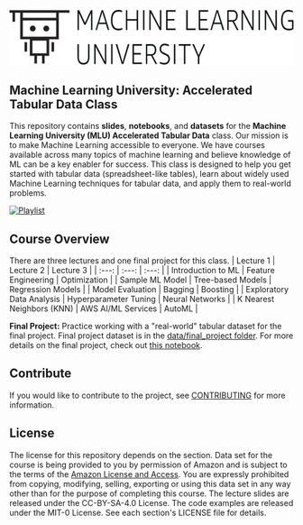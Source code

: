 ![logo](data/MLU_Logo.png)
## Machine Learning University: Accelerated Tabular Data Class

This repository contains __slides__, __notebooks__, and __datasets__ for the __Machine Learning University (MLU) Accelerated Tabular Data__ class. Our mission is to make Machine Learning accessible to everyone. We have courses available across many topics of machine learning and believe knowledge of ML can be a key enabler for success. This class is designed to help you get started with tabular data (spreadsheet-like tables), learn about widely used Machine Learning techniques for tabular data, and apply them to real-world problems.


[![Playlist](https://img.youtube.com/vi/kj-sPC6pai4/0.jpg)](https://www.youtube.com/playlist?list=PL8P_Z6C4GcuVQZCYf_ZnMoIWLLKGx9Mi2)

## Course Overview
There are three lectures and one final project for this class.
| Lecture 1 | Lecture 2 | Lecture 3 |
| :---: | :---: | :---: |
| Introduction to ML | Feature Engineering | Optimization |
| Sample ML Model | Tree-based Models | Regression Models |
| Model Evaluation | Bagging | Boosting |
| Exploratory Data Analysis | Hyperparameter Tuning | Neural Networks |
| K Nearest Neighbors (KNN) | AWS AI/ML Services | AutoML |

__Final Project:__ Practice working with a "real-world" tabular dataset for the final project. Final project dataset is in the [data/final_project folder](https://github.com/elguneminov/AWS-Machine-Learning-University-Accelerated-Tab/tree/main/data/final_project). For more details on the final project, check out [this notebook](https://github.com/elguneminov/AWS-Machine-Learning-University-Accelerated-Tab/blob/main/notebooks/MLA-TAB-Lecture1-Final-Project.ipynb).

## Contribute
If you would like to contribute to the project, see [CONTRIBUTING](CONTRIBUTING.md) for more information.

## License
The license for this repository depends on the section.  Data set for the course is being provided to you by permission of Amazon and is subject to the terms of the [Amazon License and Access](https://www.amazon.com/gp/help/customer/display.html?nodeId=201909000). You are expressly prohibited from copying, modifying, selling, exporting or using this data set in any way other than for the purpose of completing this course. The lecture slides are released under the CC-BY-SA-4.0 License.  The code examples are released under the MIT-0 License. See each section's LICENSE file for details.
